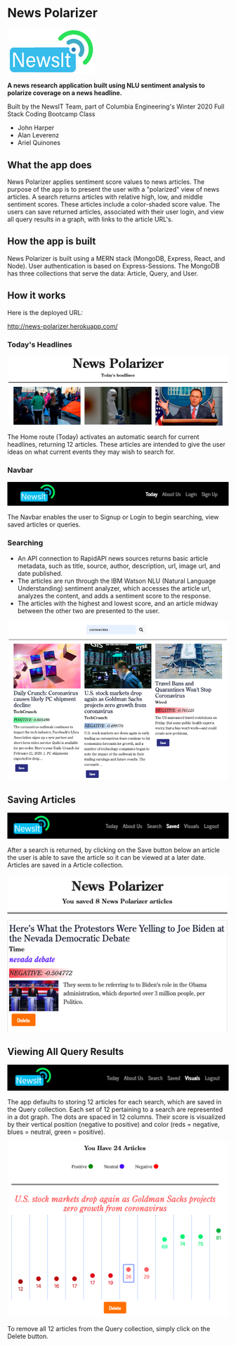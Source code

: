 # News Polarizer

<img src='client/src/assets/images/newsit.png' width='200px'>

**A news research application built using NLU sentiment analysis to polarize coverage on a news headline.**

Built by the NewsIT Team, part of Columbia Engineering's Winter 2020 Full Stack Coding Bootcamp Class

* John Harper
* Alan Leverenz
* Ariel Quinones

## What the app does

News Polarizer applies sentiment score values to news articles. The purpose of the app is to present the user with a "polarized" view of news articles. A search returns articles with relative high, low, and middle sentiment scores. These articles include a color-shaded score value. The users can save returned articles, associated with their user login, and view all query results in a graph, with links to the article URL's.

## How the app is built

News Polarizer is built using a MERN stack (MongoDB, Express, React, and Node). User authentication is based on Express-Sessions. The MongoDB has three collections that serve the data: Article, Query, and User.

## How it works

Here is the deployed URL:

<http://news-polarizer.herokuapp.com/>

### Today's Headlines

![](client/src/assets/images/today_headlines.png)

The Home route (Today) activates an automatic search for current headlines, returning 12 articles. These articles are intended to give the user ideas on what current events they may wish to search for.

### Navbar

![](client/src/assets/images/navbar.png)

The Navbar enables the user to Signup or Login to begin searching, view saved articles or queries.

### Searching

* An API connection to RapidAPI news sources returns basic article metadata, such as title, source, author, description, url, image url, and date published.
* The articles are run through the IBM Watson NLU (Natural Language Understanding) sentiment analyzer, which accesses the article url, analyzes the content, and adds a sentiment score to the response.
* The articles with the highest and lowest score, and an article midway between the other two are presented to the user.
  
![](client/src/assets/images/search_page.png)

## Saving Articles

![](client/src/assets/images/Navbar_Saved.png)

After a search is returned, by clicking on the Save button below an article the user is able to save the article so it can be viewed at a later date. Articles are saved in a Article collection.

![](client/src/assets/images/saved_page.png)

## Viewing All Query Results

![](client/src/assets/images/Navbar_Visuals.png)

The app defaults to storing 12 articles for each search, which are saved in the Query collection. Each set of 12 pertaining to a search are represented in a dot graph. The dots are spaced in 12 columns. Their score is visualized by their vertical position (negative to positive) and color (reds = negative, blues = neutral, green = positive).

![](client/src/assets/images/visuals_page.png)

To remove all 12 articles from the Query collection, simply click on the Delete button.
